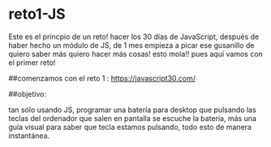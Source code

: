 # reto1-JS

Este es el princpio de un reto! hacer los 30 días de JavaScript, después de haber hecho un módulo de JS, de 1 mes empieza a picar ese gusanillo de quiero saber más quiero hacer más cosas! esto mola!! pues aquí vamos con el primer reto!

##comenzamos con el reto 1 :
https://javascript30.com/

##objetivo:

tan sólo usando JS, programar una batería para desktop que pulsando las teclas del ordenador que salen en pantalla se escuche la bateria, más una guía visual para saber que tecla estamos pulsando, todo esto de manera instantánea.
